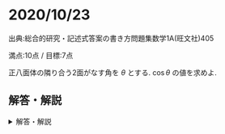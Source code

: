 # 2020/10/23

出典:総合的研究・記述式答案の書き方問題集数学1A(旺文社)405

満点:10点 / 目標:7点

正八面体の隣り合う2面がなす角を $\theta$ とする. $\cos\theta$ の値を求めよ.

<div style="page-break-before:always"></div>

## 解答・解説

<details markdown="1">
<summary>解答・解説</summary>

何度も言っていますがこれは「答案作成の練習」です. 全く手がつけられないような問題はそもそも出題されません. 模試や本番と同じように, 点をもらうために記述する練習をしましょう. でないと絶対にまともな答案を書けるようにはなりません.

さて, これは有名問題です. ここで重視したのは

- 図形を書き表して, 適切な説明ができるか
- 目標を設定できるか

の2点です. 

- 正八面体の形はだいたい想像がつくと思います. しかし問題では「正八面体」としか述べられていないので, 図を描いて点を設定し, 説明する必要があります.
- 「隣り合う2面がなす角」を正しく認識していないと, 議論のスタート地点に立てていないことになるので, 点数はほぼ与えられません.
    - 面と面のなす角(もっと単純に「面角」ということもあります)について, もう一度復習しておきましょう. 数学Aの後半で再び図形を扱います.
- 複数の解法が存在します.
    - 数学Ⅱで学習する2倍角の公式を用いる解法があります. 別解として掲載しました.

以下は解答です(A4用紙1枚).

> (2020/10/31追記) 解答にミスがありました. $CE=\frac{\sqrt{2}}{2}a$ と書いていましたが, $CE=\sqrt{2}a$ でした.

![mathterro_20201023.jpg](https://qiita-image-store.s3.ap-northeast-1.amazonaws.com/0/559517/e2e325c6-7f2a-df99-3498-2c8ac4cb43f3.jpeg)

</details>